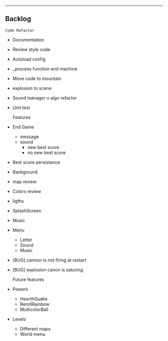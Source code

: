 -------------------------------------------
Backlog
-------------------------------------------
	Code Refactor
- Documentation
- Review style code
- Autoload config
- _process function and machine
- Move code to mountain
- explosion to scene
- Sound manager o algo refactor
- Unit test



	Features
- End Game
	- message
	- sound
		- new best score
		- no new best score

- Best score persistance

- Background
- map review
- Colors review
- ligths
- SplashScreen

- Music
- Menu
	* Letter
	* Sound
	* Music


- [BUG] cannon is not firing at restart
- [BUG] explosion canon is saturing


	Future features
- Powers
	* HearthQuake
	* RerollRainbow
	* MulticolorBall

- Levels
	* Different maps
	* World menu


	



